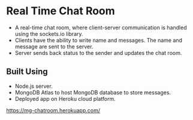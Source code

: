 # Real Time Chat Room

* A real-time chat room, where client-server communication is handled using the sockets.io library.
* Clients have the ability to write name and messages. The name and message are sent to the server.
* Server sends back status to the sender and updates the chat room.

## Built Using

* Node.js server.
* MongoDB Atlas to host MongoDB database to store messages.
* Deployed app on Heroku cloud platform.

https://mg-chatroom.herokuapp.com/
